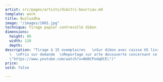 ```yaml
---
artist: src/pages/artists/dimitri-bourriau.md
template: work
title: Buzluzdha
image: "/images/1001.jpg"
technique: Tirage papier contrecollé dibon
dimensions:
  height: 80
  width: 120
  depth: 
description: "Tirage à 15 exemplaires   \nSur dibon avec caisse US livré à domicile
  \  \nPrix sur demande  \nReportage sur arte decouverte concernant ce lieu incroyable\n\n[https://www.youtube.com/watch?v=NU0CPodqDCE](https://www.youtube.com/watch?v=NU0CPodqDCE
  \"https://www.youtube.com/watch?v=NU0CPodqDCE\")"
price: 
sold: false

---
```

